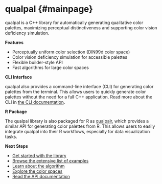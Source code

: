 # qualpal {#mainpage}

qualpal is a C++ library for automatically generating qualitative color palettes,
maximizing perceptual distinctiveness and supporting color vision deficiency simulation.

**Features**

- Perceptually uniform color selection (DIN99d color space)
- Color vision deficiency simulation for accessible palettes
- Flexible builder-style API
- Fast algorithms for large color spaces

**CLI Interface**

qualpal also provides a command-line interface (CLI) for
generating color palettes from the terminal. This allows users
to quickly generate color palettes without the need for a full
C++ application. Read more about the CLI in
[the CLI documentation](#cli).

**R Package**

The qualpal library is also packaged for R as
[qualpalr](https://cran.r-project.org/package=qualpalr),
which provides a similar API for generating color palettes
from R. This allows users to easily integrate qualpal into their R workflows,
especially for data visualization tasks.

**Next Steps**

- [Get started with the library](#getting-started)
- [Browse the extensive list of examples](#examples)
- [Learn about the algorithm](#algorithm)
- [Explore the color spaces](#colors)
- [Read the API documentation](https://jolars.github.io/qualpal/namespaces.html)
